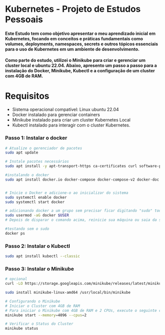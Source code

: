 # Kubernetes - Projeto de Estudos Pessoais
#### Este Estudo tem como objetivo apresentar o meu aprendizado inicial em Kubernetes, focando em conceitos e práticas fundamentais como volumes, deployments, namespaces, secrets e outros tópicos essenciais para o uso de Kubernetes em um ambiente de desenvolvimento.

#### Como parte do estudo, utilizei o Minikube para criar e gerenciar um cluster local e ubuntu 22.04. Abaixo, apresento um passo a passo para a instalação do Docker, Minikube, Kubectl e a configuração de um cluster com 4GB de RAM.

# Requisitos

- Sistema operacional compatível: Linux ubuntu 22.04
- Docker instalado para gerenciar containers
- Minikube instalado para criar um cluster Kubernetes Local
- Kubectl instalado para interagir com o cluster Kubernetes.


### Passo 1: Instalar o docker

```bash
# Atualize o gerenciador de pacotes
sudo apt update

# Instale pacotes necessários
sudo apt install -y apt-transport-https ca-certificates curl software-properties-common

#instalando o docker
sudo apt install docker.io docker-compose docker-compose-v2 docker-doc


# Inicie o Docker e adicione-o ao inicializar do sistema
sudo systemctl enable docker
sudo systemctl start docker

# adicionando docker a um grupo sem precisar ficar digitando "sudo" toda vez" 
sudo usermod -aG docker $USER
# Depois de disparar o comando acima, reinicie sua máquina ou saia da sessão e volte novamente para que o usermod funcione corretamente

#testando sem o sudo
docker ps
```

### Passo 2: Instalar o Kubectl
```bash 
sudo apt install kubectl --classic
```

### Passo 3: Instalar o Minikube
```bash
# opcional
curl -LO https://storage.googleapis.com/minikube/releases/latest/minikube-linux-amd64

sudo install minikube-linux-amd64 /usr/local/bin/minikube

# Configurando o Minikube
# Iniciar o Cluster com 4GB de RAM
# Para iniciar o Minikube com 4GB de RAM e 2 CPUs, execute o seguinte comando:
minikube start --memory=4096 --cpus=2

# Verificar o Status do Cluster
minikube status
``` 

### 

